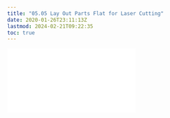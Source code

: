 ```yaml
---
title: "05.05 Lay Out Parts Flat for Laser Cutting"
date: 2020-01-26T23:11:13Z
lastmod: 2024-02-21T09:22:35
toc: true
---
```


![Link to included file content](../../../../3d-modeling/fusion-360/lay-parts-flat-for-laser-cutting-fusion-360.md)
